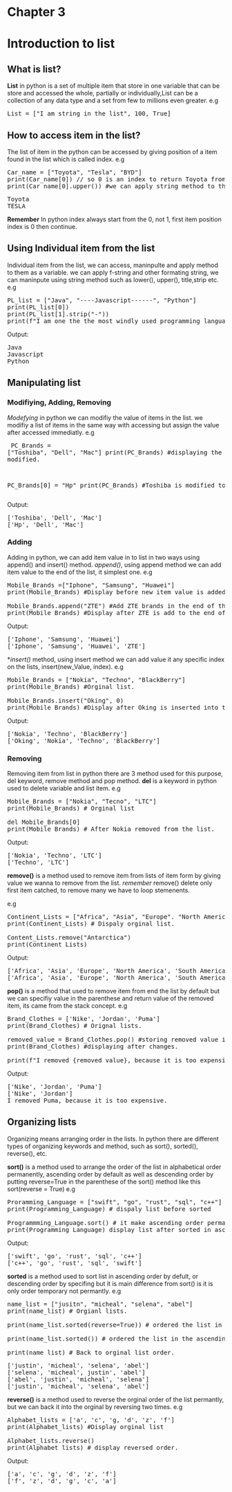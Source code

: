 # Chapter 3
# Introduction to list 
## What is list?
**List** in python is a set of multiple item that store in one variable that can be store and accessed the whole, partially or individually,List can be a collection of any data type and a set from few to millions even greater.
e.g 
<pre>List = ["I am string in the list", 100, True]
</pre>
## How to access item in the list?
The list of item in the python can be accessed by giving position of a item found in the list which is called index.
e.g
<pre>
Car_name = ["Toyota", "Tesla", "BYD"]
print(Car_name[0]) // so 0 is an index to return Toyota from the list.
print(Car_name[0].upper()) #we can apply string method to this index because its string data, we can do to other also becasue other also have string data type.
</pre>
<pre>
Toyota
TESLA
</pre>
**Remember** 
In python index always start from the 0, not 1, first item position index is 0 then continue.
## Using Individual item from the list 
Individual item from the list, we can access, maninpulte and apply method to them as a variable.
we can apply f-string and other formating string, we can maninpute using string method such as lower(), upper(), title,strip etc.
e.g 
<pre>
PL_list = ["Java", "----Javascript------", "Python"]
print(PL_list[0])
print(PL_list[1].strip("-"))
print(f"I am one the the most windly used programming language {PL_list[2]})
</pre>
Output: 
<pre>
Java
Javascript
Python
</pre>
## Manipulating list
### Modifiying, Adding, Removing
*Modefying*  in python we can modifiy the value of items in the list.
we modifiy a list of items in the same way with accessing but assign the value after accessed immediatly.
e.g <pre>
PC_Brands = ["Toshiba", "Dell", "Mac"]
print(PC_Brands) #displaying the list before modified.

PC_Brands[0] = "Hp"
print(PC_Brands) #Toshiba is modified to Hp
</pre>
Output: 
<pre>
['Toshiba', 'Dell', 'Mac']
['Hp', 'Dell', 'Mac']
</pre>

### Adding
Adding in python, we can add item value in to list in two ways using append() and insert() method.
*append()*, using append method we can add item value to the end of the list, it simplest one.
e.g 
<pre>
Mobile_Brands =["Iphone", "Samsung", "Huawei"]
print(Mobile_Brands) #Display before new item value is added.

Mobile_Brands.append("ZTE") #Add ZTE brands in the end of the list of Mobile_Brands.
print(Mobile_Brands) #Display after ZTE is add to the end of the list.
</pre>
Output: 
<pre>
['Iphone', 'Samsung', 'Huawei']
['Iphone', 'Samsung', 'Huawei', 'ZTE']
</pre>

**insert()* method, using insert method we can add value it any specific index on the lists, insert(new_Value, index).
e.g 
<pre>
Mobile_Brands = ["Nokia", "Techno", "BlackBerry"]
print(Mobile_Brands) #Orginal list.

Mobile_Brands.insert("Oking", 0)
print(Mobile_Brands) #Display after Oking is inserted into the list in 0 index.
</pre>
Output:
<pre>
['Nokia', 'Techno', 'BlackBerry']
['Oking', 'Nokia', 'Techno', 'BlackBerry']
</pre>

### Removing
Removing item from list in python there are 3 method used for this purpose, del keyword, remove method and pop method.
**del** is a keyword in python used to delete variable and list item.
e.g 
<pre>
Mobile_Brands = ["Nokia", "Tecno", "LTC"]
print(Mobile_Brands) # Orginal list

del Mobile_Brands[0]
print(Mobile_Brands) # After Nokia removed from the list.
</pre>
Output:
<pre>
['Nokia', 'Techno', 'LTC']
['Techno', 'LTC']
</pre>


**remove()** is a method used to remove item from lists of item form by giving value we wanna to remove from the list.
*remember* remove() delete only first item catched, to remove many we have to loop stemenents.

e.g 
<pre>
Continent_Lists = ["Africa", "Asia", "Europe". "North America", "South America", "Antarctica"]
print(Continent_Lists) # Dispaly orginal list.

Content_Lists.remove("Antarctica")
print(Continent_Lists)
</pre>
Output:
<pre>
['Africa', 'Asia', 'Europe', 'North America', 'South America', 'Antarctica']
['Africa', 'Asia', 'Europe', 'North America', 'South America']
</pre>


**pop()** is a method that used to remove item from end the list by default but we can specifiy value in the parenthese and return value of the removed item, its came from the stack concept.
e.g
<pre>
Brand_Clothes = ['Nike', 'Jordan', 'Puma']
print(Brand_Clothes) # Orignal lists.

removed_value = Brand_Clothes.pop() #storing removed value in new variable called removed_value
print(Brand_Clothes) #displaying after changes.

print(f"I removed {removed_value}, because it is too expensive") #display the removed value.
</pre>
Output:
<pre>
['Nike', 'Jordan', 'Puma']
['Nike', 'Jordan']
I removed Puma, because it is too expensive.
</pre>


## Organizing lists
Organizing means arranging order in the lists.
In python there are different types of organizing keywords and method, such as sort(), sorted(), reverse(), etc.

**sort()** is a method used to arrange the order of the list in alphabetical order permanently, ascending order by default as well as descending order by putting reverse=True in the parenthese of the sort() method like this sort(reverse = True)
e.g 
<pre>
Proramming_Language = ["swift", "go", "rust", "sql", "c++"]
print(Programming_Language) # dispaly list before sorted

Programmming_Language.sort() # it make ascending order permantly we can do descending by doing e.g Programming_Language.sort(reverse=True)
print(Programming Language) display list after sorted in ascending order.  
</pre>
Output: 
<pre>
['swift', 'go', 'rust', 'sql', 'c++']
['c++', 'go', 'rust', 'sql', 'swift']
</pre>

**sorted** is a method used to sort list in ascending order by defult, or descending order by specifing but it is main difference from sort() is it is only order temporary not permantly.
e.g 
<pre>
name_list = ["jusitn", "micheal", "selena", "abel"]
print(name_list) # Orgianl lists.

print(name_list.sorted(reverse=True)) # ordered the list in the descending order.

print(name_list.sorted()) # ordered the list in the ascending order.

print(name_list) # Back to orginal list order.
</pre>
<pre>
['justin', 'micheal', 'selena', 'abel']
['selena', 'micheal', justin', 'abel']
['abel', 'justin', 'micheal', 'selena']
['justin', 'micheal', 'selena', 'abel']
</pre>

**reverse()** is a method used to reverse the orginal order of the list permantly, but we can back it into the orginal by reversing two times.
e.g 
<pre>
Alphabet_lists = ['a', 'c', 'g, 'd', 'z', 'f']
print(Alphabet_lists) #Display orginal list

Alphabet_lists.reverse() 
print(Alphabet_lists) # display reversed order.
</pre>

Output:
<pre>
['a', 'c', 'g', 'd', 'z', 'f']
['f', 'z', 'd', 'g', 'c', 'a']
</pre>